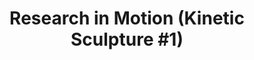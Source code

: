 ---
ee_id: '158'
site: '1'
type: '2'
long_id: '2010-018 Research in Motion (Kinetic Sculpture #1)'
url: 2010-018-research-in-motion
year: '2010'
medium: Modified silver dancing stands
commission:
add_credit:
dims: '70 x 54 x 18 inches '
pitch: "<p>​Two dancing stands modded to spin at slightly different speeds. </p>"
ps:
live_url:
related:
title: 'Research in Motion (Kinetic Sculpture #1)'
youtube:
imgs: "{filedir_1}research-in-motion-2010-018-full-2-database-team_1.jpg"
subheading:
year2: '2010'
download:
add_credits:
related_code:
! '':
layout: things-i-made
---